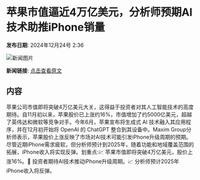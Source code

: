 # 苹果市值逼近4万亿美元，分析师预期AI技术助推iPhone销量

**发布日期**: 2024年12月24号 2:36

![新闻图片](https://pic.chinaz.com/picmap/thumb/202010271713571487_0.jpg)

**新闻链接**: [点击查看原文](https://www.aibase.com/zh/news/14210)

## 内容

苹果公司市值即将突破4万亿美元大关，这得益于投资者对其人工智能技术的高度期待。自11月初以来，苹果股价已上涨约16%，市值增加了约5000亿美元，超越了英伟达和微软等竞争对手。今年6月，苹果宣布将生成式 AI 技术融入其应用程序，并在12月初开始将 OpenAI 的 ChatGPT 整合到其设备中。Maxim Group分析师表示，苹果股价上涨反映了市场对AI技术可能引发iPhone升级周期的预期。尽管近期iPhone需求疲软，但分析师预计到2025年，随着功能和地域覆盖范围的拓展，iPhone收入将实现反弹。划重点:💹 苹果市值即将突破4万亿美元，股价上涨16%。🤖 投资者期待AI技术推动iPhone升级周期。📈 分析师预计2025年iPhone收入将反弹。
